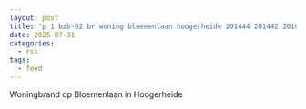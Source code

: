 ```yaml
---
layout: post
title: "p 1 bzb-02 br woning bloemenlaan hoogerheide 201444 201442 201092 284831"
date: 2025-07-31
categories: 
  - rss
tags: 
  - feed
---
```


Woningbrand op Bloemenlaan in Hoogerheide

